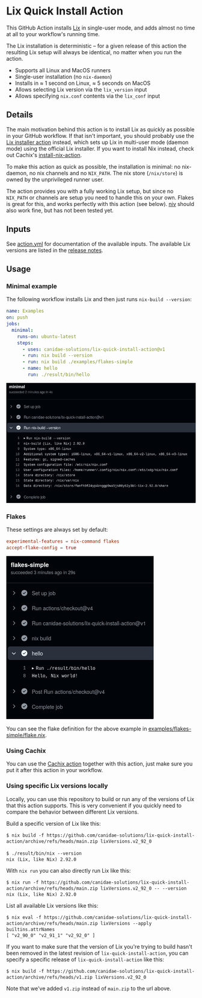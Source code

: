 # Lix Quick Install Action

This GitHub Action installs [Lix](https://lix.systems/) in single-user mode, and adds almost no time at all to your workflow's running time.

The Lix installation is deterministic – for a given release of this action the resulting Lix setup will always be identical, no matter when you run the action.

- Supports all Linux and MacOS runners
- Single-user installation (no `nix-daemon`)
- Installs in ≈ 1 second on Linux, ≈ 5 seconds on MacOS
- Allows selecting Lix version via the `lix_version` input
- Allows specifying `nix.conf` contents via the `lix_conf` input

## Details

The main motivation behind this action is to install Lix as quickly as possible in your GitHub workflow. If that isn't important, you should probably use the [Lix installer action](https://github.com/samueldr/lix-gha-installer-action) instead, which sets up Lix in multi-user mode (daemon mode) using the official Lix installer. If you want to install Nix instead, check out Cachix's [install-nix-action](https://github.com/cachix/install-nix-action).

To make this action as quick as possible, the installation is minimal: no nix-daemon, no nix channels and no `NIX_PATH`. The nix store (`/nix/store`) is owned by the unprivileged runner user.

The action provides you with a fully working Lix setup, but since no `NIX_PATH` or channels are setup you need to handle this on your own. Flakes is great for this, and works perfectly with this action (see below). [niv](https://github.com/nmattia/niv) should also work fine, but has not been tested yet.

## Inputs

See [action.yml](action.yml) for documentation of the available inputs. The available Lix versions are listed in the [release notes](https://github.com/canidae-solutions/lix-quick-install-action/releases/latest).

## Usage

### Minimal example

The following workflow installs Lix and then just runs `nix-build --version`:

```yaml
name: Examples
on: push
jobs:
  minimal:
    runs-on: ubuntu-latest
    steps:
      - uses: canidae-solutions/lix-quick-install-action@v1
      - run: nix build --version
      - run: nix build ./examples/flakes-simple
      - name: hello
        run: ./result/bin/hello
```

![action-minimal](examples/action-minimal.png)

### Flakes

These settings are always set by default:

```conf
experimental-features = nix-command flakes
accept-flake-config = true
```

![action-minimal](examples/action-flakes-simple.png)

You can see the flake definition for the above example in [examples/flakes-simple/flake.nix](examples/flakes-simple/flake.nix).

### Using Cachix

You can use the [Cachix action](https://github.com/marketplace/actions/cachix) together with this action, just make sure you put it after this action in your workflow.

### Using specific Lix versions locally

Locally, you can use this repository to build or run any of the versions of Lix that this action supports. This is very convenient if you quickly need to compare the behavior between different Lix versions.

Build a specific version of Lix like this:

```
$ nix build -f https://github.com/canidae-solutions/lix-quick-install-action/archive/refs/heads/main.zip lixVersions.v2_92_0

$ ./result/bin/nix --version
nix (Lix, like Nix) 2.92.0
```

With `nix run` you can also directly run Lix like this:

```
$ nix run -f https://github.com/canidae-solutions/lix-quick-install-action/archive/refs/heads/main.zip lixVersions.v2_92_0 -- --version
nix (Lix, like Nix) 2.92.0
```

List all available Lix versions like this:

```
$ nix eval -f https://github.com/canidae-solutions/lix-quick-install-action/archive/refs/heads/main.zip lixVersions --apply builtins.attrNames
[ "v2_90_0" "v2_91_1" "v2_92_0" ]
```

If you want to make sure that the version of Lix you're trying to build hasn't been removed in the latest revision of `lix-quick-install-action`, you can specify a specific release of `lix-quick-install-action` like this:

```
$ nix build -f https://github.com/canidae-solutions/lix-quick-install-action/archive/refs/heads/v1.zip lixVersions.v2_92_0
```

Note that we've added `v1.zip` instead of `main.zip` to the url above.
